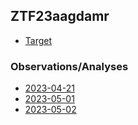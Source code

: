 ## ZTF23aagdamr

* [Target](./target/index.html)

### Observations/Analyses

* [2023-04-21](./2023-04-21/index.html)
* [2023-05-01](./2023-05-01/index.html)
* [2023-05-02](./2023-05-02/index.html)
